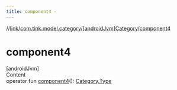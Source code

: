 ```yaml
---
title: component4 -
---
```

//[link](../../index.md)/[com.tink.model.category](../index.md)/[[androidJvm]Category](index.md)/[component4](component4.md)



# component4  
[androidJvm]  
Content  
operator fun [component4](component4.md)(): [Category.Type](-type/index.md)  



